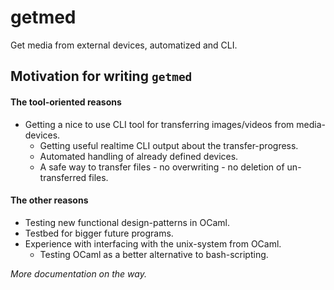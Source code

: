 getmed
======

Get media from external devices, automatized and CLI.

## Motivation for writing `getmed`

#### The tool-oriented reasons
* Getting a nice to use CLI tool for transferring images/videos from media-devices.
  * Getting useful realtime CLI output about the transfer-progress.
  * Automated handling of already defined devices.
  * A safe way to transfer files - no overwriting - no deletion of
  un-transferred files.

#### The other reasons
* Testing new functional design-patterns in OCaml.
* Testbed for bigger future programs.
* Experience with interfacing with the unix-system from OCaml.
  * Testing OCaml as a better alternative to bash-scripting.

*More documentation on the way.*
